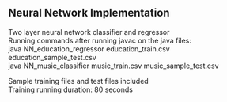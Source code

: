 <h2>Neural Network Implementation</h2>
<p>Two layer neural network classifier and regressor<br>
Running commands after running javac on the java files:<br>
java NN_education_regressor education_train.csv education_sample_test.csv<br>
java NN_music_classifier music_train.csv music_sample_test.csv<br>

Sample training files and test files included<br>
Training running duration: 80 seconds<br>
</p>